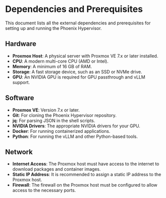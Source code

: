# Dependencies and Prerequisites

This document lists all the external dependencies and prerequisites for setting up and running the Phoenix Hypervisor.

## Hardware

*   **Proxmox Host**: A physical server with Proxmox VE 7.x or later installed.
*   **CPU**: A modern multi-core CPU (AMD or Intel).
*   **Memory**: A minimum of 16 GB of RAM.
*   **Storage**: A fast storage device, such as an SSD or NVMe drive.
*   **GPU**: An NVIDIA GPU is required for GPU passthrough and vLLM support.

## Software

*   **Proxmox VE**: Version 7.x or later.
*   **Git**: For cloning the Phoenix Hypervisor repository.
*   **jq**: For parsing JSON in the shell scripts.
*   **NVIDIA Drivers**: The appropriate NVIDIA drivers for your GPU.
*   **Docker**: For running containerized applications.
*   **Python**: For running the vLLM and other Python-based tools.

## Network

*   **Internet Access**: The Proxmox host must have access to the internet to download packages and container images.
*   **Static IP Address**: It is recommended to assign a static IP address to the Proxmox host.
*   **Firewall**: The firewall on the Proxmox host must be configured to allow access to the necessary ports.
